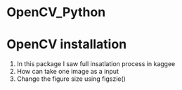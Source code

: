 # OpenCV_Python
# OpenCV installation
1. In this package I saw full insatlation process in kaggee
2. How can take one image as a input
3. Change the figure size using figszie()

